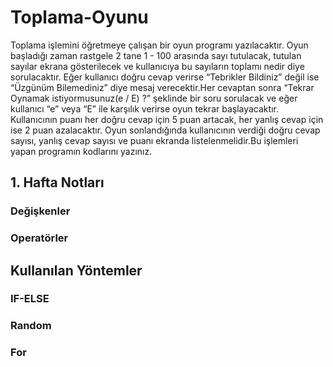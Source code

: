 # Toplama-Oyunu
 Toplama işlemini öğretmeye çalışan bir oyun programı yazılacaktır. Oyun başladığı zaman rastgele 2 tane 1 - 100 arasında sayı tutulacak, tutulan sayılar ekrana gösterilecek ve kullanıcıya bu sayıların toplamı nedir diye sorulacaktır. Eğer kullanıcı doğru cevap verirse “Tebrikler Bildiniz” değil ise “Üzgünüm Bilemediniz” diye mesaj verecektir.Her cevaptan sonra “Tekrar Oynamak istiyormusunuz(e / E) ?” şeklinde bir soru sorulacak ve eğer kullanıcı “e” veya “E” ile karşılık verirse oyun tekrar başlayacaktır. Kullanıcının puanı her doğru cevap için 5 puan artacak, her yanlış cevap için ise 2 puan azalacaktır. Oyun sonlandığında kullanıcının verdiği doğru cevap sayısı, yanlış cevap sayısı ve puanı ekranda listelenmelidir.Bu işlemleri yapan programın kodlarını yazınız.

## 1. Hafta Notları

### Değişkenler

### Operatörler

 
 ## Kullanılan Yöntemler
 ### IF-ELSE
 ### Random
 ### For

